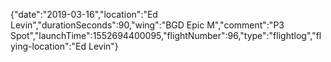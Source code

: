 {"date":"2019-03-16","location":"Ed Levin","durationSeconds":90,"wing":"BGD Epic M","comment":"P3 Spot","launchTime":1552694400095,"flightNumber":96,"type":"flightlog","flying-location":"Ed Levin"}
